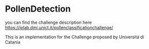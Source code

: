 # PollenDetection
you can find the challenge description here https://iplab.dmi.unict.it/pollenclassificationchallenge/

This is an implementation for the Challenge proposed by Universitá di Catania
